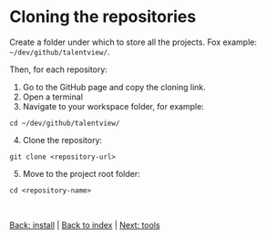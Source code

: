 # Cloning the repositories

Create a folder under which to store all the projects. Fox example: `~/dev/github/talentview/`.

Then, for each repository:
1. Go to the GitHub page and copy the cloning link.
2. Open a terminal
3. Navigate to your workspace folder, for example:
```
cd ~/dev/github/talentview/
```
4. Clone the repository:
```
git clone <repository-url>
```
5. Move to the project root folder:
```
cd <repository-name>
```

&nbsp;

[Back: install](./install.md)  |  [Back to index](./index.md)  |  [Next: tools](./tools.md)
